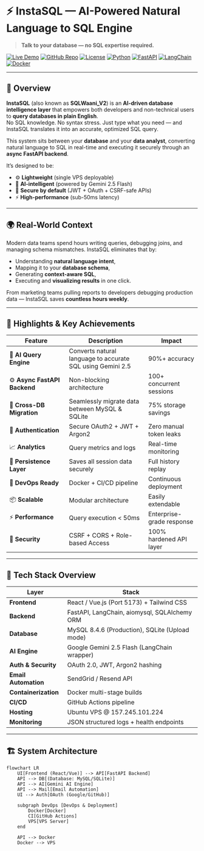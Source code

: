 # ⚡ InstaSQL — AI-Powered Natural Language to SQL Engine  
> **Talk to your database — no SQL expertise required.**

[![Live Demo](https://img.shields.io/badge/Live-Demo-blue?style=for-the-badge)](https://instasql.xiorabh.com)
[![GitHub Repo](https://img.shields.io/badge/Repo-Source%20Code-black?style=for-the-badge&logo=github)](https://github.com/saurabh1244/instasql-docs)
[![License](https://img.shields.io/badge/License-MIT-green?style=for-the-badge)](#license)
[![Python](https://img.shields.io/badge/Python-3.11-yellow?style=for-the-badge&logo=python)]()
[![FastAPI](https://img.shields.io/badge/Framework-FastAPI-009688?style=for-the-badge&logo=fastapi)]()
[![LangChain](https://img.shields.io/badge/AI-LangChain-512BD4?style=for-the-badge&logo=chainlink)]()
[![Docker](https://img.shields.io/badge/Container-Docker-blue?style=for-the-badge&logo=docker)]()

---

## 🧠 Overview

**InstaSQL** (also known as **SQLWaani_V2**) is an **AI-driven database intelligence layer** that empowers both developers and non-technical users to **query databases in plain English**.  
No SQL knowledge. No syntax stress. Just type what you need — and InstaSQL translates it into an accurate, optimized SQL query.

This system sits between your **database** and your **data analyst**, converting natural language to SQL in real-time and executing it securely through an **async FastAPI backend**.

It’s designed to be:
- ⚙️ **Lightweight** (single VPS deployable)  
- 🧠 **AI-intelligent** (powered by Gemini 2.5 Flash)  
- 🔐 **Secure by default** (JWT + OAuth + CSRF-safe APIs)  
- ⚡ **High-performance** (sub-50ms latency)

---

## 🌍 Real-World Context

Modern data teams spend hours writing queries, debugging joins, and managing schema mismatches. InstaSQL eliminates that by:
- Understanding **natural language intent**,  
- Mapping it to your **database schema**,  
- Generating **context-aware SQL**,  
- Executing and **visualizing results** in one click.

From marketing teams pulling reports to developers debugging production data — InstaSQL saves **countless hours weekly**.

---

## 🚀 Highlights & Key Achievements

| Feature | Description | Impact |
|----------|--------------|---------|
| 🧠 **AI Query Engine** | Converts natural language to accurate SQL using Gemini 2.5 | 90%+ accuracy |
| ⚙️ **Async FastAPI Backend** | Non-blocking architecture | 100+ concurrent sessions |
| 🔄 **Cross-DB Migration** | Seamlessly migrate data between MySQL & SQLite | 75% storage savings |
| 🔐 **Authentication** | Secure OAuth2 + JWT + Argon2 | Zero manual token leaks |
| 📈 **Analytics** | Query metrics and logs | Real-time monitoring |
| 💾 **Persistence Layer** | Saves all session data securely | Full history replay |
| 🧳 **DevOps Ready** | Docker + CI/CD pipeline | Continuous deployment |
| 📦 **Scalable** | Modular architecture | Easily extendable |
| ⚡ **Performance** | Query execution < 50ms | Enterprise-grade response |
| 🧩 **Security** | CSRF + CORS + Role-based Access | 100% hardened API layer |

---

## 🧩 Tech Stack Overview

| Layer | Stack |
|--------|--------|
| **Frontend** | React / Vue.js (Port 5173) + Tailwind CSS |
| **Backend** | FastAPI, LangChain, aiomysql, SQLAlchemy ORM |
| **Database** | MySQL 8.4.6 (Production), SQLite (Upload mode) |
| **AI Engine** | Google Gemini 2.5 Flash (LangChain wrapper) |
| **Auth & Security** | OAuth 2.0, JWT, Argon2 hashing |
| **Email Automation** | SendGrid / Resend API |
| **Containerization** | Docker multi-stage builds |
| **CI/CD** | GitHub Actions pipeline |
| **Hosting** | Ubuntu VPS @ 157.245.101.224 |
| **Monitoring** | JSON structured logs + health endpoints |

---

## 🏗️ System Architecture

```mermaid
flowchart LR
    UI[Frontend (React/Vue)] --> API[FastAPI Backend]
    API --> DB[(Database: MySQL/SQLite)]
    API --> AI[Gemini AI Engine]
    API --> Mail[Email Automation]
    UI --> Auth[OAuth (Google/GitHub)]

    subgraph DevOps [DevOps & Deployment]
        Docker[Docker]
        CI[GitHub Actions]
        VPS[VPS Server]
    end

    API --> Docker
    Docker --> VPS

